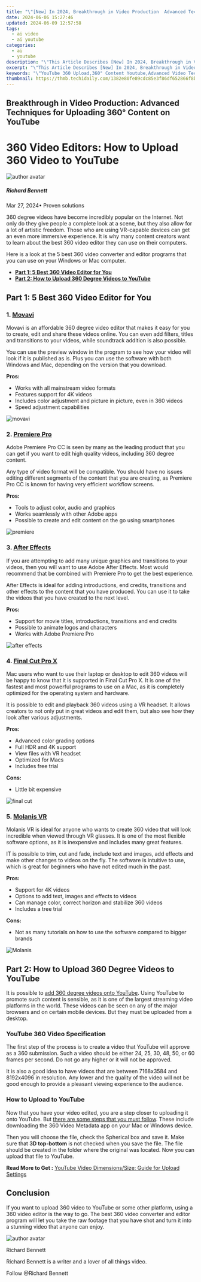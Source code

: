 ```yaml
---
title: "\"[New] In 2024, Breakthrough in Video Production  Advanced Techniques for Uploading 360° Content on YouTube\""
date: 2024-06-06 15:27:46
updated: 2024-06-09 12:57:58
tags:
  - ai video
  - ai youtube
categories:
  - ai
  - youtube
description: "\"This Article Describes [New] In 2024, Breakthrough in Video Production: Advanced Techniques for Uploading 360° Content on YouTube\""
excerpt: "\"This Article Describes [New] In 2024, Breakthrough in Video Production: Advanced Techniques for Uploading 360° Content on YouTube\""
keywords: "\"YouTube 360 Upload,360° Content Youtube,Advanced Video Tech,High Res Video Upload,Professional Video Production,YouTube 360 Techniques,Ultra-HD Content Upload\""
thumbnail: https://thmb.techidaily.com/1382e80fe89cdc85e3f86df652866f8b806d3041c2bfdfcea85ed48c584b9f54.JPG
---
```


## Breakthrough in Video Production: Advanced Techniques for Uploading 360° Content on YouTube

# 360 Video Editors: How to Upload 360 Video to YouTube

![author avatar](https://images.wondershare.com/filmora/article-images/richard-bennett.jpg)

##### Richard Bennett

 Mar 27, 2024• Proven solutions

360 degree videos have become incredibly popular on the Internet. Not only do they give people a complete look at a scene, but they also allow for a lot of artistic freedom. Those who are using VR-capable devices can get an even more immersive experience. It is why many content creators want to learn about the best 360 video editor they can use on their computers.

Here is a look at the 5 best 360 video converter and editor programs that you can use on your Windows or Mac computer.

* [**Part 1: 5 Best 360 Video Editor for You**](#part1)
* [**Part 2: How to Upload 360 Degree Videos to YouTube**](#part2)

## Part 1: 5 Best 360 Video Editor for You

### 1. [Movavi](https://www.movavi.com/360-video-editor/)

Movavi is an affordable 360 degree video editor that makes it easy for you to create, edit and share these videos online. You can even add filters, titles and transitions to your videos, while soundtrack addition is also possible.

You can use the preview window in the program to see how your video will look if it is published as is. Plus you can use the software with both Windows and Mac, depending on the version that you download.

**Pros:**

* Works with all mainstream video formats
* Features support for 4K videos
* Includes color adjustment and picture in picture, even in 360 videos
* Speed adjustment capabilities

![movavi](https://images.wondershare.com/filmora/article-images/movavi-interface.jpg)

### 2. [Premiere Pro](https://www.adobe.com/products/premiere.html)

Adobe Premiere Pro CC is seen by many as the leading product that you can get if you want to edit high quality videos, including 360 degree content.

Any type of video format will be compatible. You should have no issues editing different segments of the content that you are creating, as Premiere Pro CC is known for having very efficient workflow screens.

**Pros:**

* Tools to adjust color, audio and graphics
* Works seamlessly with other Adobe apps
* Possible to create and edit content on the go using smartphones

![premiere](https://images.wondershare.com/filmora/article-images/adobe-premiere-rotate-clips.jpg)

### 3. [After Effects](https://www.adobe.com/products/aftereffects.html)

If you are attempting to add many unique graphics and transitions to your videos, then you will want to use Adobe After Effects. Most would recommend that be combined with Premiere Pro to get the best experience.

After Effects is ideal for adding introductions, end credits, transitions and other effects to the content that you have produced. You can use it to take the videos that you have created to the next level.

**Pros:**

* Support for movie titles, introductions, transitions and end credits
* Possible to animate logos and characters
* Works with Adobe Premiere Pro

![after effects](https://images.wondershare.com/filmora/article-images/after-effects-interface.jpg)

### 4. [Final Cut Pro X](https://www.apple.com/final-cut-pro/)

Mac users who want to use their laptop or desktop to edit 360 videos will be happy to know that it is supported in Final Cut Pro X. It is one of the fastest and most powerful programs to use on a Mac, as it is completely optimized for the operating system and hardware.

It is possible to edit and playback 360 videos using a VR headset. It allows creators to not only put in great videos and edit them, but also see how they look after various adjustments.

**Pros:**

* Advanced color grading options
* Full HDR and 4K support
* View files with VR headset
* Optimized for Macs
* Includes free trial

**Cons:**

* Little bit expensive

![final cut](https://images.wondershare.com/filmora/article-images/final-cut.JPG)

### 5. [Molanis VR](http://molanisvr.com/)

Molanis VR is ideal for anyone who wants to create 360 video that will look incredible when viewed through VR glasses. It is one of the most flexible software options, as it is inexpensive and includes many great features.

IT is possible to trim, cut and fade, include text and images, add effects and make other changes to videos on the fly. The software is intuitive to use, which is great for beginners who have not edited much in the past.

**Pros:**

* Support for 4K videos
* Options to add text, images and effects to videos
* Can manage color, correct horizon and stabilize 360 videos
* Includes a tree trial

**Cons:**

* Not as many tutorials on how to use the software compared to bigger brands

![Molanis](https://images.wondershare.com/filmora/article-images/Molanis.JPG)

## Part 2: How to Upload 360 Degree Videos to YouTube

It is possible to [add 360 degree videos onto YouTube](https://support.google.com/youtube/answer/6178631?hl=en). Using YouTube to promote such content is sensible, as it is one of the largest streaming video platforms in the world. These videos can be seen on any of the major browsers and on certain mobile devices. But they must be uploaded from a desktop.

### YouTube 360 Video Specification

The first step of the process is to create a video that YouTube will approve as a 360 submission. Such a video should be either 24, 25, 30, 48, 50, or 60 frames per second. Do not go any higher or it will not be approved.

It is also a good idea to have videos that are between 7168x3584 and 8192x4096 in resolution. Any lower and the quality of the video will not be good enough to provide a pleasant viewing experience to the audience.

### How to Upload to YouTube

Now that you have your video edited, you are a step closer to uploading it onto YouTube. But [there are some steps that you must follow](https://www.digitaltrends.com/photography/how-to-upload-360-degree-video-to-facebook-youtube-vimeo/). These include downloading the 360 Video Metadata app on your Mac or Windows device.

Then you will choose the file, check the Spherical box and save it. Make sure that **3D top-bottom** is not checked when you save the file. The file should be created in the folder where the original was located. Now you can upload that file to YouTube.

 **Read More to Get :** [YouTube Video Dimensions/Size: Guide for Upload Settings](https://tools.techidaily.com/wondershare/filmora/download/)

## Conclusion

If you want to upload 360 video to YouTube or some other platform, using a 360 video editor is the way to go. The best 360 video converter and editor program will let you take the raw footage that you have shot and turn it into a stunning video that anyone can enjoy.

![author avatar](https://images.wondershare.com/filmora/article-images/richard-bennett.jpg)

Richard Bennett

Richard Bennett is a writer and a lover of all things video.

Follow @Richard Bennett


<ins class="adsbygoogle"
     style="display:block"
     data-ad-format="autorelaxed"
     data-ad-client="ca-pub-7571918770474297"
     data-ad-slot="1223367746"></ins>



<ins class="adsbygoogle"
     style="display:block"
     data-ad-client="ca-pub-7571918770474297"
     data-ad-slot="8358498916"
     data-ad-format="auto"
     data-full-width-responsive="true"></ins>
